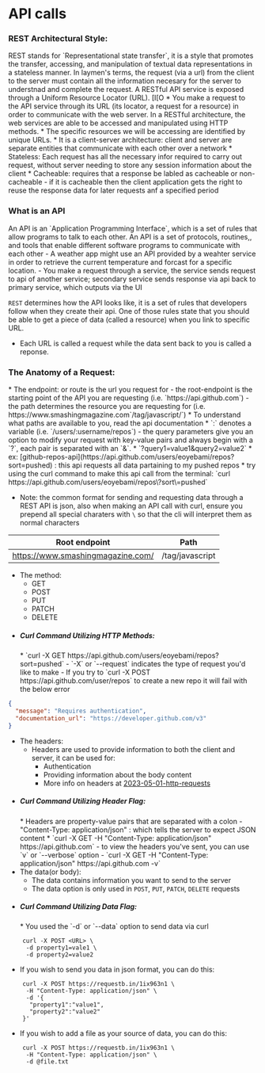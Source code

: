 <h1>API calls</h1>

<h3>REST Architectural Style:</h3>
REST stands for `Representational state transfer`, it is a style that promotes the transfer, accessing, and manipulation of textual data representations in a stateless manner. In laymen's terms, the request (via a url) from the client to the server must contain all the information necesary for the server to understnad and complete the request. A RESTful API service is exposed through a Uniform Resource Locator (URL). [I[O
  * You make a request to the API service through its URL (its locator, a request for a resource) in order to communicate with the web server. 
In a RESTful architecture, the web services are able to be accessed and manipulated using HTTP methods. 
  * The specific resources we will be accessing are identified by unique URLs. 
  * It is a client-server architecture: client and server are separate entities that communicate with each other over a network
  * Stateless: Each request has all the necessary infor required to carry out request, without server needing to store any session information about the client 
  * Cacheable: requires that a response be labled as cacheable or non-cacheable
    - if it is cacheable then the client application gets the right to reuse the response data for later requests anf a specified period

<h3>What is an API</h3>
An API is an `Application Programming Interface`, which is a set of rules that allow programs to talk to each other. An API is a set of protocols, routines,, and tools that enable different software programs to communicate with each other
  - A weather app might use an API provided by a weahter service in order to retrieve the current temperature and forcast for a specific location.
  - You make a request through a service, the service sends request to api of another service; secondary service sends response via api back to primary service, which outputs via the UI

`REST` determines how the API looks like, it is a set of rules that developers follow when they create their api. One of those rules state that you should be able to get a piece of data (called a resource) when you link to specific URL. 
  - Each URL is called a request while the data sent back to you is called a reponse. 

<h3>The Anatomy of a Request:</h3>
* The endpoint: or route is the url you request for 
  - the root-endpoint is the starting point of the API you are requesting (i.e. `https://api.github.com`)
  - the path determines the resource you are requesting for (i.e. https://www.smashingmagazine.com`/tag/javascript/`)
    * To understand what paths are available to you, read the api documentation
    * `:` denotes a variable (i.e. `/users/:username/repos`)
  - the query parameters give you an option to modify your request with key-value pairs and always begin with a `?`, each pair is separated with an `&`.
    * `?query1=value1&query2=value2`
    * ex: [github-repos-api](https://api.github.com/users/eoyebami/repos?sort=pushed) : this api requests all data partaining to my pushed repos
    * try using the curl command to make this api call from the terminal: `curl https://api.github.com/users/eoyebami/repos\?sort\=pushed`
   
* Note: the common format for sending and requesting data through a REST API is json, also when making an API call with curl, ensure you prepend all special charaters with `\` so that the cli will interpret them as normal characters

| Root endpoint                     | Path            |
| ---                               | ---             |
| https://www.smashingmagazine.com/ | /tag/javascript |

* The method:
  - GET
  - POST
  - PUT
  - PATCH
  - DELETE
* <h5>Curl Command Utilizing HTTP Methods:</h5>
  * `curl -X GET https://api.github.com/users/eoyebami/repos?sort=pushed` 
    - `-X` or `--request` indicates the type of request you'd like to make
    - If you try to `curl -X POST https://api.github.com/user/repos` to create a new repo it will fail with the below error
```json
{
  "message": "Requires authentication",
  "documentation_url": "https://developer.github.com/v3"
}
``` 
* The headers:
  - Headers are used to provide information to both the client and server, it can be used for:
    * Authentication
    * Providing information about the body content
    * More info on headers at [2023-05-01-http-requests](posts/http/2023-05-01-http-requests.html)
* <h5>Curl Command Utilizing Header Flag:</h5>
  * Headers are property-value pairs that are separated with a colon
    - "Content-Type: application/json" : which tells the server to expect JSON content
  * `curl -X GET -H "Content-Type: application/json" https://api.github.com`
    - to view the headers you've sent, you can use `v` or `--verbose` option 
    - `curl -X GET -H "Content-Type: application/json" https://api.github.com -v`
* The data(or body):
  - The data contains information you want to send to the server
  - The data option is only used in `POST`, `PUT`, `PATCH`, `DELETE` requests
* <h5>Curl Command Utilizing Data Flag:</h5>
  * You used the `-d` or `--data` option to send data via curl

```console
    curl -X POST <URL> \
     -d property1=vale1 \
     -d property2=value2
```
  * If you wish to send you data in json format, you can do this:

```console
    curl -X POST https://requestb.in/1ix963n1 \
     -H "Content-Type: application/json" \
     -d '{
      "property1":"value1",
      "property2":"value2"
    }'
```

  * If you wish to add a file as your source of data, you can do this:

```console
    curl -X POST https://requestb.in/1ix963n1 \
     -H "Content-Type: application/json" \
     -d @file.txt
```

